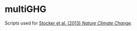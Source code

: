 # multiGHG

Scripts used for [Stocker et al. (2013) *Nature Climate Change*](https://doi.org/10.1038/nclimate1864).
